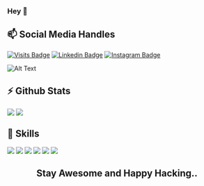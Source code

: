 ### Hey 👋
<h2>📫 Social Media Handles</h2>

[![Visits Badge](https://badges.pufler.dev/visits/DeepikaNegi06/DeepikaNegi06)](https:DeepikaNegi06.dev)
[![Linkedin Badge](https://img.shields.io/badge/Linkedin-Profile-informational?style=flat&logo=instagram&logoColor=white&color=0D76A8)](https://www.linkedin.com/in/deepika-negi-02732920a/)
[![Instagram Badge](https://img.shields.io/badge/Instagram-Profile-informational?style=flat&logo=instagram&logoColor=white&color=0D76A8)](https://www.instagram.com/deepika_negii/)
 
 ![Alt Text](https://cdn.dribbble.com/users/2646423/screenshots/5507196/computer.gif)
 
 <h2>⚡ Github Stats</h2>

<img align="center" src="https://github-readme-stats.vercel.app/api/top-langs/?username=DeepikaNegi06&theme=dark" />
<img align="center" src="https://github-readme-stats.vercel.app/api/?username=DeepikaNegi06&theme=dark" />

<h2>💬 Skills</h2>

![](https://img.shields.io/badge/Code-Python-informational?style=flat&logo=python&logoColor=white&color=4AB197)
![](https://img.shields.io/badge/Code-Django-informational?style=flat&logo=django&logoColor=white&color=4AB197)
![](https://img.shields.io/badge/Code-C++-informational?style=flat&logo=c++&logoColor=white&color=4AB197)
![](https://img.shields.io/badge/Code-Java-informational?style=flat&logo=java&logoColor=white&color=4AB197)
![](https://img.shields.io/badge/Editor-VisualStudio-informational?style=flat&logo=visualstudio&logoColor=white&color=4AB197)
![](https://img.shields.io/badge/Editor-Adobe-informational?style=flat&logo=adobe&logoColor=white&color=4AB197)

<h2 align="center">
    Stay Awesome and Happy Hacking..
</h2>
